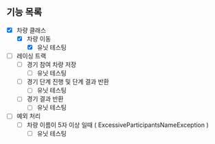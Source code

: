 ## 기능 목록

- [X] 차량 클래스
  - [X] 차량 이동
    - [X] 유닛 테스팅
- [ ] 레이싱 트랙
  -  [ ] 경기 참여 차량 저장
    - [ ] 유닛 테스팅 
  - [ ] 경기 단계 진행 및 단계 결과 반환
    - [ ] 유닛 테스팅
  -  [ ] 경기 결과 반환
    - [ ] 유닛 테스팅
- [ ] 예외 처리
  - [ ] 차량 이름이 5자 이상 일때 ( ExcessiveParticipantsNameException )
    - [ ] 유닛 테스팅
